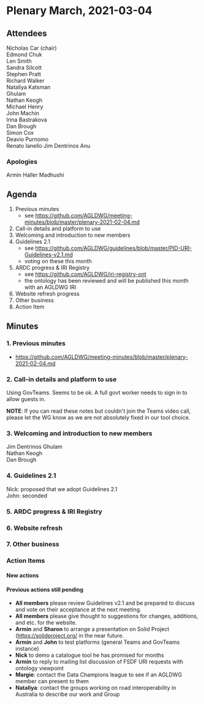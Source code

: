 # Plenary March, 2021-03-04

## Attendees
Nicholas Car (chair)  
Edmond Chuk  
Len Smith  
Sandra Silcott  
Stephen Pratt  
Richard Walker  
Nataliya Katsman  
Ghulam  
Nathan Keogh  
Michael Henry  
John Machin  
Irina Bastrakova  
Dan Brough  
Simon Cox  
Deavio Purnomo  
Renato Ianello 
Jim Dentrinos 
Anu

### Apologies
Armin Haller
Madhushi


## Agenda
1. Previous minutes
    * see <https://github.com/AGLDWG/meeting-minutes/blob/master/plenary-2021-02-04.md>
2. Call-in details and platform to use
3. Welcoming and introduction to new members
4. Guidelines 2.1
    * see <https://github.com/AGLDWG/guidelines/blob/master/PID-URI-Guidelines-v2.1.md>
    * voting on these this month
5. ARDC progress & IRI Registry
    * see <https://github.com/AGLDWG/iri-registry-ont>
    * the ontology has been reviewed and will be published this month with an AGLDWG IRI
6. Website refresh progress
7. Other business
8. Action Item

## Minutes

### 1. Previous minutes
* <https://github.com/AGLDWG/meeting-minutes/blob/master/plenary-2021-02-04.md>

### 2. Call-in details and platform to use
Using GovTeams. Seems to be ok. A full govt worker needs to sign in to allow guests in.

**NOTE**: If you can read these notes but couldn't join the Teams video call, please let the WG know as we are not absolutely fixed in our tool choice.

### 3. Welcoming and introduction to new members
Jim Dentrinos
Ghulam  
Nathan Keogh  
Dan Brough  

### 4. Guidelines 2.1
Nick: proposed that we adopt Guidelines 2.1  
John: seconded  


### 5. ARDC progress & IRI Registry

### 6. Website refresh

### 7. Other business

### Action Items
#### New actions

#### Previous actions still pending
* **All members** please review Guidelines v2.1 and be prepared to discuss and vote on their acceptance at the next meeting.
* **All members** please give thought to suggestions for changes, additions, and etc. for the website. 
* **Armin** and **Sharon** to arrange a presentation on Solid Project (https://solidproject.org/ in the near future.
* **Armin** and **John** to test platforms (general Teams and GovTeams instance)
* **Nick** to demo a catalogue tool he has promised for months
* **Armin** to reply to mailing list discussion of FSDF URI requests with ontology viewpoint
* **Margie**: contact the Data Champions league to see if an AGLDWG member can present to them
* **Nataliya**: contact the groups working on road interoperability in Australia to describe our work and Group
